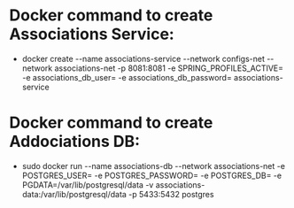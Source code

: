 # Docker command to create Associations Service:
- docker create --name associations-service --network configs-net --network associations-net -p 8081:8081 -e SPRING_PROFILES_ACTIVE= -e associations_db_user= -e associations_db_password= associations-service

# Docker command to create Addociations DB:
- sudo docker run --name associations-db --network associations-net -e POSTGRES_USER= -e POSTGRES_PASSWORD= -e POSTGRES_DB= -e PGDATA=/var/lib/postgresql/data -v associations-data:/var/lib/postgresql/data -p 5433:5432 postgres

